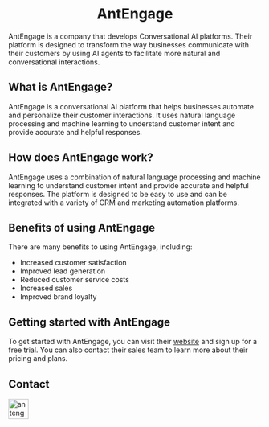 <h1 align="center">AntEngage</h1>

<p align="left">AntEngage is a company that develops Conversational AI platforms. Their platform is designed to transform the way businesses communicate with their customers by using AI agents to facilitate more natural and conversational interactions.</p>

## What is AntEngage?

<p align="left">AntEngage is a conversational AI platform that helps businesses automate and personalize their customer interactions. It uses natural language processing and machine learning to understand customer intent and provide accurate and helpful responses.</p>

## How does AntEngage work?

<p align="left">AntEngage uses a combination of natural language processing and machine learning to understand customer intent and provide accurate and helpful responses. The platform is designed to be easy to use and can be integrated with a variety of CRM and marketing automation platforms.</p>

## Benefits of using AntEngage

<p align="left">There are many benefits to using AntEngage, including:</p>

- Increased customer satisfaction
- Improved lead generation
- Reduced customer service costs
- Increased sales
- Improved brand loyalty

## Getting started with AntEngage

<p align="left">To get started with AntEngage, you can visit their <a href="https://antengage.com/">website</a> and sign up for a free trial. You can also contact their sales team to learn more about their pricing and plans.</p>

## Contact

<p align="left">
        <a href="https://antengage.com/" target="_blank">
                <img align="center" src="https://img.icons8.com/color/48/null/internet.png" alt="antengage" height="40" width="40" />
        </a>
</p>
